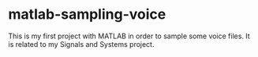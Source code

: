 # matlab-sampling-voice
This is my first project with MATLAB in order to sample some voice files. It is related to my Signals and Systems project.
